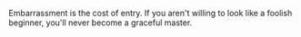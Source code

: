 Embarrassment is the cost of entry. If you aren't willing to look like a foolish beginner, you'll never become a graceful master.
